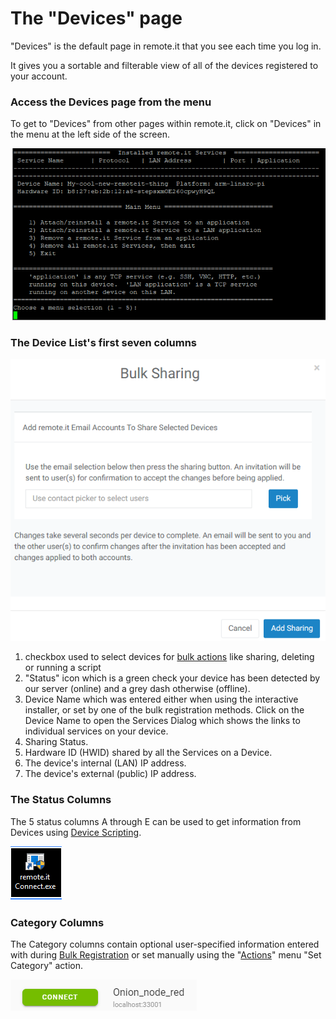 # The "Devices" page

"Devices" is the default page in remote.it that you see each time you log in.

It gives you a sortable and filterable view of all of the devices registered to your account.

### Access the Devices page from the menu

To get to "Devices" from other pages within remote.it, click on "Devices" in the menu at the left side of the screen.

![](../../../.gitbook/assets/image%20%28354%29.png)

### The Device List's first seven columns

![](../../../.gitbook/assets/image%20%28136%29.png)

1.  checkbox used to select devices for [bulk actions](https://remot3it.zendesk.com/hc/en-us/articles/115002042431-How-do-I-use-the-remote-it-Actions-menu-) like sharing, deleting or running a script
2.  "Status" icon which is a green check your device has been detected by our server \(online\) and a grey dash otherwise \(offline\).
3. Device Name which was entered either when using the interactive installer, or set by one of the bulk registration methods.  Click on the Device Name to open the Services Dialog which shows the links to individual services on your device.
4. Sharing Status.
5. Hardware ID \(HWID\) shared by all the Services on a Device.
6. The device's internal \(LAN\) IP address.
7. The device's external \(public\) IP address.

### The Status Columns

The 5 status columns A through E can be used to get information from Devices using [Device Scripting](../../device-scripting-running-scripts-on-your-devices/).

![](../../../.gitbook/assets/image%20%28125%29.png)

### Category Columns

The Category columns contain optional user-specified information entered with during [Bulk Registration](../../bulk-registration/) or set manually using the "[Actions](the-actions-menu.md)" menu "Set Category" action.

![](../../../.gitbook/assets/image%20%28431%29.png)



